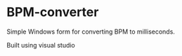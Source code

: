 # BPM-converter

Simple Windows form for converting BPM to milliseconds.

Built using visual studio
